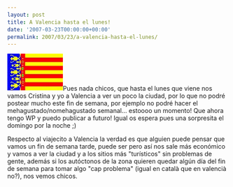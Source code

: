```yaml
---
layout: post
title: A Valencia hasta el lunes!
date: '2007-03-23T00:00:00+00:00'
permalink: 2007/03/23/a-valencia-hasta-el-lunes/
---
```

<img src="/assets/images.jpg" width="127" height="85" alt="Valencia" class="derecha_borde" />Pues nada chicos, que hasta el lunes que viene nos vamos Cristina y yo a Valencia a ver un poco la ciudad, por lo que no podré postear mucho este fin de semana, por ejemplo no podré hacer el mehagustado/nomehagustado semanal... estoooo un momento! Que ahora tengo WP y puedo publicar a futuro! Igual os espera pues una sorpresita el domingo por la noche ;)

Respecto al viajecito a Valencia la verdad es que alguien puede pensar que vamos un fin de semana tarde, puede ser pero así nos sale más económico y vamos a ver la ciudad y a los sitios más "turísticos" sin problemas de gente, además si los autóctonos de la zona quieren quedar algún día del fin de semana para tomar algo "cap problema" (igual en català que en valencià no?), nos vemos chicos.
